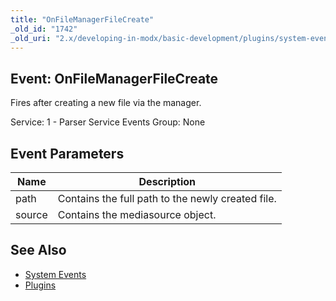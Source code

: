 ```yaml
---
title: "OnFileManagerFileCreate"
_old_id: "1742"
_old_uri: "2.x/developing-in-modx/basic-development/plugins/system-events/onfilemanagerfilecreate"
---
```


## Event: OnFileManagerFileCreate

 Fires after creating a new file via the manager.

 Service: 1 - Parser Service Events 
 Group: None

## Event Parameters

 | Name   | Description                                       |
 | ------ | ------------------------------------------------- |
 | path   | Contains the full path to the newly created file. |
 | source | Contains the mediasource object.                  |

## See Also

- [System Events](extending-modx/plugins/system-events)
- [Plugins](extending-modx/plugins)